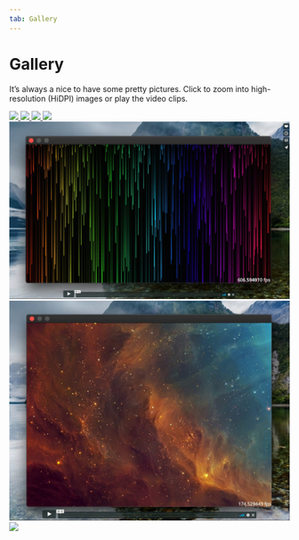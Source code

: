 ```yaml
---
tab: Gallery
---
```

# Gallery

It’s always a nice to have some pretty pictures.
Click to zoom into high-resolution (HiDPI) images or play the video clips.

<a href="assets/images/shapes.png">
  <img src="assets/images/shapes.jpg" class="center">
</a>

<a href="assets/images/tauri.png">
  <img src="assets/images/tauri.jpg" class="center">
</a>

<a href="assets/images/paths.png">
  <img src="assets/images/paths.jpg" class="center">
</a>

<a href="assets/images/typography.png">
  <img src="assets/images/typography.jpg" class="center">
</a>

<a href="https://vimeo.com/413657459">
  <img src="assets/images/rain_video_thumb.jpg" class="center">
</a>

<a href="https://vimeo.com/413797835">
  <img src="assets/images/space_video_thumb.jpg" class="center">
</a>

<a href="assets/images/composite_ops.png">
  <img src="assets/images/composite_ops.jpg" class="center">
</a>
